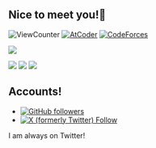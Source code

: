   ## Nice to meet you!🤘
  
  ![ViewCounter](https://komarev.com/ghpvc/?username=AC2K)
  [![AtCoder](https://img.shields.io/endpoint?url=https%3A%2F%2Fatcoder-badges.now.sh%2Fapi%2Fatcoder%2Fjson%2FAC2K)](https://atcoder.jp/users/AC2K)
  [![CodeForces](https://img.shields.io/endpoint?url=https%3A%2F%2Fatcoder-badges.now.sh%2Fapi%2Fcodeforces%2Fjson%2FAC2K)](https://codeforces.com/profile/AC2K)
  
  ![](https://github-readme-stats.vercel.app/api/top-langs/?username=AC2-K&hide_progress=true)
  
  ![](http://github-profile-summary-cards.vercel.app/api/cards/profile-details?username=AC2-K)
  ![](http://github-profile-summary-cards.vercel.app/api/cards/stats?username=AC2-K)
  ![](http://github-profile-summary-cards.vercel.app/api/cards/productive-time?username=AC2-K) 
  

  ## Accounts!
  - [![GitHub followers](https://img.shields.io/github/followers/AC2-K?style=social)](https://github.com/AC2-K?tab=followers)
  - [![X (formerly Twitter) Follow](https://img.shields.io/twitter/follow/ac2000_cp)](https://twitter.com/ac2000_cp)

  I am always on Twitter!
